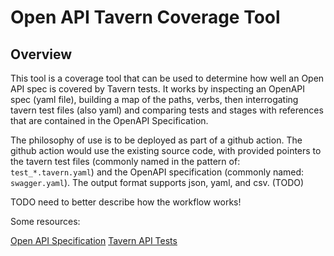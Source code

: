# Open API Tavern Coverage Tool

## Overview

This tool is a coverage tool that can be used to determine how well an Open API spec is covered by Tavern tests.
It works by inspecting an OpenAPI spec (yaml file), building a map of the paths, verbs, then interrogating tavern test
 files (also yaml) and comparing tests and stages with references that are contained in the OpenAPI Specification.

The philosophy of use is to be deployed as part of a github action. The github action would use the existing source code,
with provided pointers to the tavern test files (commonly named in the pattern of: `test_*.tavern.yaml`) and the OpenAPI
specification (commonly named: `swagger.yaml`). The output format supports json, yaml, and csv. (TODO)

TODO need to better describe how the workflow works!

Some resources:

[Open API Specification](https://spec.openapis.org/oas/v3.1.0)
[Tavern API Tests](https://tavern.readthedocs.io/en/latest/)
